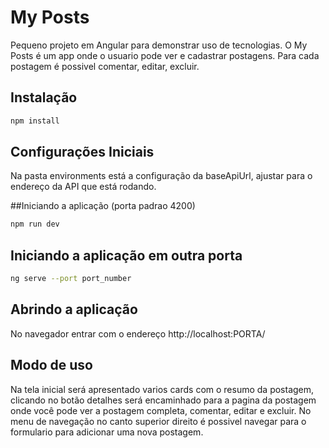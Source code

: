 # My Posts
Pequeno projeto em Angular para demonstrar uso de tecnologias.
O My Posts é um app onde o usuario pode ver e cadastrar postagens.
Para cada postagem é possivel comentar, editar, excluir.

## Instalação
```bash
npm install
```
## Configurações Iniciais
Na pasta environments está a configuração da baseApiUrl, ajustar para o endereço da API que está rodando.

##Iniciando a aplicação (porta padrao 4200)
```bash
npm run dev
```
## Iniciando a aplicação em outra porta
```bash
ng serve --port port_number
```
## Abrindo a aplicação
No navegador entrar com o endereço http://localhost:PORTA/

## Modo de uso
Na tela inicial será apresentado varios cards com o resumo da postagem, clicando no botão detalhes será encaminhado para a pagina da postagem onde você pode ver a postagem completa, comentar, editar e excluir.
No menu de navegação no canto superior direito é possivel navegar para o formulario para adicionar uma nova postagem.
